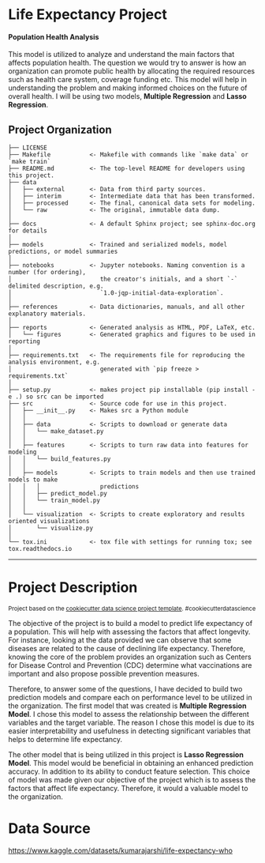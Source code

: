 Life Expectancy Project
==============================
#### Population Health Analysis
This model is utilized to analyze and understand the main factors that affects population health. The question we would try to answer is how an organization can promote public health by allocating the required resources such as health care system, coverage funding etc. This model will help in understanding the problem and making informed choices on the future of overall health. I will be using two models, **Multiple Regression** and **Lasso Regression**.


Project Organization
------------

    ├── LICENSE
    ├── Makefile           <- Makefile with commands like `make data` or `make train`
    ├── README.md          <- The top-level README for developers using this project.
    ├── data
    │   ├── external       <- Data from third party sources.
    │   ├── interim        <- Intermediate data that has been transformed.
    │   ├── processed      <- The final, canonical data sets for modeling.
    │   └── raw            <- The original, immutable data dump.
    │
    ├── docs               <- A default Sphinx project; see sphinx-doc.org for details
    │
    ├── models             <- Trained and serialized models, model predictions, or model summaries
    │
    ├── notebooks          <- Jupyter notebooks. Naming convention is a number (for ordering),
    │                         the creator's initials, and a short `-` delimited description, e.g.
    │                         `1.0-jqp-initial-data-exploration`.
    │
    ├── references         <- Data dictionaries, manuals, and all other explanatory materials.
    │
    ├── reports            <- Generated analysis as HTML, PDF, LaTeX, etc.
    │   └── figures        <- Generated graphics and figures to be used in reporting
    │
    ├── requirements.txt   <- The requirements file for reproducing the analysis environment, e.g.
    │                         generated with `pip freeze > requirements.txt`
    │
    ├── setup.py           <- makes project pip installable (pip install -e .) so src can be imported
    ├── src                <- Source code for use in this project.
    │   ├── __init__.py    <- Makes src a Python module
    │   │
    │   ├── data           <- Scripts to download or generate data
    │   │   └── make_dataset.py
    │   │
    │   ├── features       <- Scripts to turn raw data into features for modeling
    │   │   └── build_features.py
    │   │
    │   ├── models         <- Scripts to train models and then use trained models to make
    │   │   │                 predictions
    │   │   ├── predict_model.py
    │   │   └── train_model.py
    │   │
    │   └── visualization  <- Scripts to create exploratory and results oriented visualizations
    │       └── visualize.py
    │
    └── tox.ini            <- tox file with settings for running tox; see tox.readthedocs.io

--------
# Project Description


<p><small>Project based on the <a target="_blank" href="https://drivendata.github.io/cookiecutter-data-science/">cookiecutter data science project template</a>. #cookiecutterdatascience</small></p>

The objective of the project is to build a model to predict life expectancy of a population.  This will help with assessing the factors that affect longevity.  For instance, looking at the data provided we can observe that some diseases are related to the cause of declining life expectancy. Therefore, knowing the core of the problem provides an organization such as Centers for Disease Control and Prevention (CDC) determine what vaccinations are important and also propose possible prevention measures. 

Therefore, to answer some of the questions, I have decided to build two prediction models and compare each on performance level to be utilized in the organization. The first model that was created is **Multiple Regression Model**. I chose this model to assess the relationship between the different variables and the target variable. The reason I chose this model is due to its easier interpretability and usefulness in detecting significant variables that helps to determine life expectancy. 

The other model that is being utilized in this project is **Lasso Regression Model**. This model would be beneficial in obtaining an enhanced prediction accuracy. In addition to its ability to conduct feature selection. This choice of model was made given our objective of the project which is to assess the factors that affect life expectancy. Therefore, it would a valuable model to the organization.


# Data Source
https://www.kaggle.com/datasets/kumarajarshi/life-expectancy-who